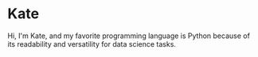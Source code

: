 # Kate

Hi, I'm Kate, and my favorite programming language is Python because of its readability and versatility for data science tasks.

